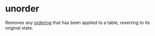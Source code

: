 # unorder

Removes any [ordering](./orderby.md) that has been applied to a table, reverting to its original state.

